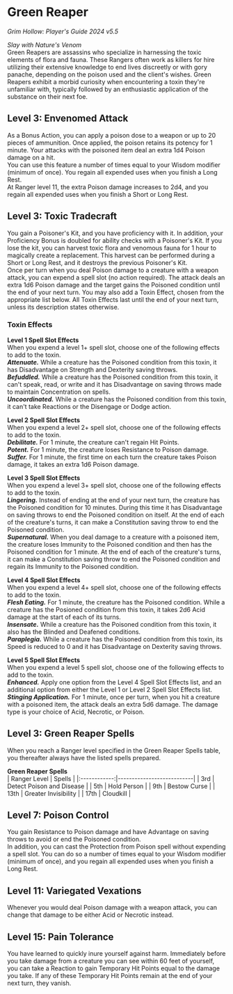 # Green Reaper
*Grim Hollow: Player's Guide 2024 v5.5*

*Slay with Nature's Venom*  
Green Reapers are assassins who specialize in harnessing the toxic elements of flora and fauna. These Rangers often work as killers for hire utilizing their extensive knowledge to end lives discreetly or with gory panache, depending on the poison used and the client's wishes. Green Reapers exhibit a morbid curiosity when encountering a toxin they're unfamiliar with, typically followed by an enthusiastic application of the substance on their next foe.

## Level 3: Envenomed Attack
As a Bonus Action, you can apply a poison dose to a weapon or up to 20 pieces of ammunition. Once applied, the poison retains its potency for 1 minute. Your attacks with the poisoned item deal an extra 1d4 Poison damage on a hit.  
You can use this feature a number of times equal to your Wisdom modifier (minimum of once). You regain all expended uses when you finish a Long Rest.  
At Ranger level 11, the extra Poison damage increases to 2d4, and you regain all expended uses when you finish a Short or Long Rest.

## Level 3: Toxic Tradecraft
You gain a Poisoner's Kit, and you have proficiency with it. In addition, your Proficiency Bonus is doubled for ability checks with a Poisoner's Kit. If you lose the kit, you can harvest toxic flora and venomous fauna for 1 hour to magically create a replacement. This harvest can be performed during a Short or Long Rest, and it destroys the previous Poisoner's Kit.  
Once per turn when you deal Poison damage to a creature with a weapon attack, you can expend a spell slot (no action required). The attack deals an extra 1d6 Poison damage and the target gains the Poisoned condition until the end of your next turn. You may also add a Toxin Effect, chosen from the appropriate list below. All Toxin Effects last until the end of your next turn, unless its description states otherwise.

### Toxin Effects

**Level 1 Spell Slot Effects**  
When you expend a level 1+ spell slot, choose one of the following effects to add to the toxin.  
***Attenuate.*** While a creature has the Poisoned condition from this toxin, it has Disadvantage on Strength and Dexterity saving throws.  
***Befuddled.*** While a creature has the Poisoned condition from this toxin, it can't speak, read, or write and it has Disadvantage on saving throws made to maintain Concentration on spells.  
***Uncoordinated.*** While a creature has the Poisoned condition from this toxin, it can't take Reactions or the Disengage or Dodge action.

**Level 2 Spell Slot Effects**  
When you expend a level 2+ spell slot, choose one of the following effects to add to the toxin.  
***Debilitate.*** For 1 minute, the creature can't regain Hit Points.  
***Potent.*** For 1 minute, the creature loses Resistance to Poison damage.  
***Suffer.*** For 1 minute, the first time on each turn the creature takes Poison damage, it takes an extra 1d6 Poison damage.

**Level 3 Spell Slot Effects**  
When you expend a level 3+ spell slot, choose one of the following effects to add to the toxin.  
***Lingering.*** Instead of ending at the end of your next turn, the creature has the Poisoned condition for 10 minutes. During this time it has Disadvantage on saving throws to end the Poisoned condition on itself. At the end of each of the creature's turns, it can make a Constitution saving throw to end the Poisoned condition.  
***Supernatural.*** When you deal damage to a creature with a poisoned item, the creature loses Immunity to the Poisoned condition and then has the Poisoned condition for 1 minute. At the end of each of the creature's turns, it can make a Constitution saving throw to end the Poisoned condition and regain its Immunity to the Poisoned condition.

**Level 4 Spell Slot Effects**  
When you expend a level 4+ spell slot, choose one of the following effects to add to the toxin.  
***Flesh Eating.*** For 1 minute, the creature has the Poisoned condition. While a creature has the Posioned condition from this toxin, it takes 2d6 Acid damage at the start of each of its turns.  
***Insensate.*** While a creature has the Poisoned condition from this toxin, it also has the Blinded and Deafened conditions.  
***Paraplegia.*** While a creature has the Poisoned condition from this toxin, its Speed is reduced to 0 and it has Disadvantage on Dexterity saving throws.

**Level 5 Spell Slot Effects**  
When you expend a level 5 spell slot, choose one of the following effects to add to the toxin.  
***Enhanced.*** Apply one option from the Level 4 Spell Slot Effects list, and an additional option from either the Level 1 or Level 2 Spell Slot Effects list.  
***Stinging Application.*** For 1 minute, once per turn, when you hit a creature with a poisoned item, the attack deals an extra 5d6 damage. The damage type is your choice of Acid, Necrotic, or Poison.

## Level 3: Green Reaper Spells
When you reach a Ranger level specified in the Green Reaper Spells table, you thereafter always have the listed spells prepared.

**Green Reaper Spells**  
| Ranger Level | Spells                    |
|:------------:|---------------------------|
| 3rd          | Detect Poison and Disease |
| 5th          | Hold Person               |
| 9th          | Bestow Curse              |
| 13th         | Greater Invisibility      |
| 17th         | Cloudkill                 |

## Level 7: Poison Control
You gain Resistance to Poison damage and have Advantage on saving throws to avoid or end the Poisoned condition.  
In addition, you can cast the Protection from Poison spell without expending a spell slot. You can do so a number of times equal to your Wisdom modifier (minimum of once), and you regain all expended uses when you finish a Long Rest.

## Level 11: Variegated Vexations
Whenever you would deal Poison damage with a weapon attack, you can change that damage to be either Acid or Necrotic instead.

## Level 15: Pain Tolerance
You have learned to quickly inure yourself against harm. Immediately before you take damage from a creature you can see within 60 feet of yourself, you can take a Reaction to gain Temporary Hit Points equal to the damage you take. If any of these Temporary Hit Points remain at the end of your next turn, they vanish.